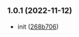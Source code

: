 ## <small>1.0.1 (2022-11-12)</small>

- init ([268b706](https://github.com/2401345934/vue-mobile-template/commit/268b706))

